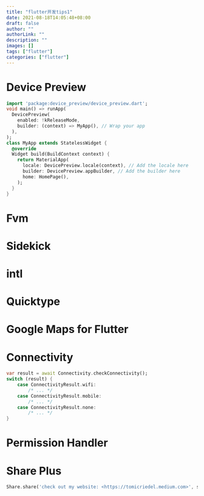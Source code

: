 ```yaml
---
title: "flutter开发tips1"
date: 2021-08-18T14:05:48+08:00
draft: false
author: ""
authorLink: ""
description: ""
images: []
tags: ["flutter"]
categories: ["flutter"]
---
```




# Device Preview





```dart
import 'package:device_preview/device_preview.dart';
void main() => runApp(
  DevicePreview(
    enabled: !kReleaseMode,
    builder: (context) => MyApp(), // Wrap your app
  ),
);
class MyApp extends StatelessWidget {
  @override
  Widget build(BuildContext context) {
    return MaterialApp(
      locale: DevicePreview.locale(context), // Add the locale here
      builder: DevicePreview.appBuilder, // Add the builder here
      home: HomePage(),
    );
  }
}
```



# Fvm

# Sidekick



# intl

# Quicktype

# Google Maps for Flutter

# Connectivity

```dart
var result = await Connectivity.checkConnectivity();
switch (result) {
	case ConnectivityResult.wifi:
		/* ... */
	case ConnectivityResult.mobile:
		/* ... */
	case ConnectivityResult.none:
		/* ... */
}
```



# Permission Handler

# Share Plus

```dart
Share.share('check out my website: <https://tomicriedel.medium.com>', subject: 'visit it ;)')
```



